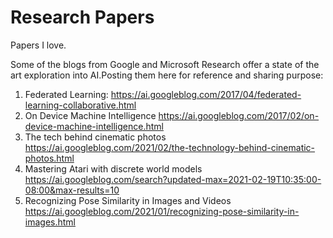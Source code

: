# Research Papers
Papers I love.

Some of the blogs from Google and Microsoft Research offer a state of the art exploration into AI.Posting them here for reference and sharing purpose:

1. Federated Learning: https://ai.googleblog.com/2017/04/federated-learning-collaborative.html 
2. On Device Machine Intelligence https://ai.googleblog.com/2017/02/on-device-machine-intelligence.html
3. The tech behind cinematic photos https://ai.googleblog.com/2021/02/the-technology-behind-cinematic-photos.html
4. Mastering Atari with discrete world models https://ai.googleblog.com/search?updated-max=2021-02-19T10:35:00-08:00&max-results=10
5. Recognizing Pose Similarity in Images and Videos https://ai.googleblog.com/2021/01/recognizing-pose-similarity-in-images.html
